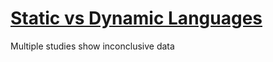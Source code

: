# [Static vs Dynamic Languages](https://danluu.com/empirical-pl/)

Multiple studies show inconclusive data
